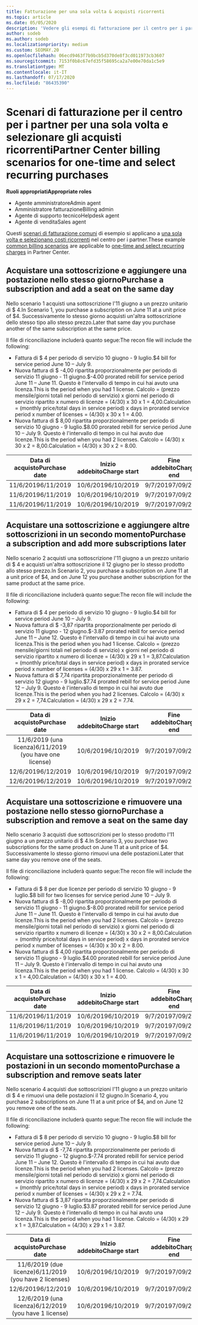 ```yaml
---
title: Fatturazione per una sola volta & acquisti ricorrenti
ms.topic: article
ms.date: 05/05/2020
description: 'Vedere gli esempi di fatturazione per il centro per i partner per una sola volta e selezionare gli acquisti ricorrenti: quando si acquistano sottoscrizioni, aggiungere altre sottoscrizioni, aggiungere o rimuovere postazioni.'
author: sodeb
ms.author: sodeb
ms.localizationpriority: medium
ms.custom: SEOMAY.20
ms.openlocfilehash: 06ecd9463f7b9bcb5d370de8f3cd011973cb3607
ms.sourcegitcommit: 7153f0b8c67efd35f58695ca2a7e00e70da1c5e9
ms.translationtype: MT
ms.contentlocale: it-IT
ms.lasthandoff: 07/17/2020
ms.locfileid: "86435390"
---
```

# <a name="partner-center-billing-scenarios-for-one-time-and-select-recurring-purchases"></a><span data-ttu-id="8d505-103">Scenari di fatturazione per il centro per i partner per una sola volta e selezionare gli acquisti ricorrenti</span><span class="sxs-lookup"><span data-stu-id="8d505-103">Partner Center billing scenarios for one-time and select recurring purchases</span></span>

<span data-ttu-id="8d505-104">**Ruoli appropriati**</span><span class="sxs-lookup"><span data-stu-id="8d505-104">**Appropriate roles**</span></span>

- <span data-ttu-id="8d505-105">Agente amministratore</span><span class="sxs-lookup"><span data-stu-id="8d505-105">Admin agent</span></span>
- <span data-ttu-id="8d505-106">Amministratore fatturazione</span><span class="sxs-lookup"><span data-stu-id="8d505-106">Billing admin</span></span>
- <span data-ttu-id="8d505-107">Agente di supporto tecnico</span><span class="sxs-lookup"><span data-stu-id="8d505-107">Helpdesk agent</span></span>
- <span data-ttu-id="8d505-108">Agente di vendita</span><span class="sxs-lookup"><span data-stu-id="8d505-108">Sales agent</span></span>

<span data-ttu-id="8d505-109">Questi [scenari di fatturazione comuni](common-billing-scenarios.md) di esempio si applicano a [una sola volta e selezionano costi ricorrenti](one-time-and-recurring-billing.md) nel centro per i partner.</span><span class="sxs-lookup"><span data-stu-id="8d505-109">These example [common billing scenarios](common-billing-scenarios.md) are applicable to [one-time and select recurring charges](one-time-and-recurring-billing.md) in Partner Center.</span></span>

## <a name="purchase-a-subscription-and-add-a-seat-on-the-same-day"></a><span data-ttu-id="8d505-110">Acquistare una sottoscrizione e aggiungere una postazione nello stesso giorno</span><span class="sxs-lookup"><span data-stu-id="8d505-110">Purchase a subscription and add a seat on the same day</span></span>

<span data-ttu-id="8d505-111">Nello scenario 1 acquisti una sottoscrizione l'11 giugno a un prezzo unitario di $ 4.</span><span class="sxs-lookup"><span data-stu-id="8d505-111">In Scenario 1, you purchase a subscription on June 11 at a unit price of $4.</span></span> <span data-ttu-id="8d505-112">Successivamente lo stesso giorno acquisti un'altra sottoscrizione dello stesso tipo allo stesso prezzo.</span><span class="sxs-lookup"><span data-stu-id="8d505-112">Later that same day you purchase another of the same subscription at the same price.</span></span>

<span data-ttu-id="8d505-113">Il file di riconciliazione includerà quanto segue:</span><span class="sxs-lookup"><span data-stu-id="8d505-113">The recon file will include the following:</span></span>

- <span data-ttu-id="8d505-114">Fattura di $ 4 per periodo di servizio 10 giugno - 9 luglio.</span><span class="sxs-lookup"><span data-stu-id="8d505-114">$4 bill for service period June 10 – July 9.</span></span>
- <span data-ttu-id="8d505-115">Nuova fattura di $ -4,00 ripartita proporzionalmente per periodo di servizio 11 giugno - 11 giugno.</span><span class="sxs-lookup"><span data-stu-id="8d505-115">$-4.00 prorated rebill for service period June 11 – June 11.</span></span> <span data-ttu-id="8d505-116">Questo è l'intervallo di tempo in cui hai avuto una licenza.</span><span class="sxs-lookup"><span data-stu-id="8d505-116">This is the period when you had 1 license.</span></span> <span data-ttu-id="8d505-117">Calcolo = (prezzo mensile/giorni totali nel periodo di servizio) x giorni nel periodo di servizio ripartito x numero di licenze = (4/30) x 30 x 1 = 4,00.</span><span class="sxs-lookup"><span data-stu-id="8d505-117">Calculation = (monthly price/total days in service period) x days in prorated service period x number of licenses = (4/30) x 30 x 1 = 4.00.</span></span>
- <span data-ttu-id="8d505-118">Nuova fattura di $ 8,00 ripartita proporzionalmente per periodo di servizio 10 giugno - 9 luglio.</span><span class="sxs-lookup"><span data-stu-id="8d505-118">$8.00 prorated rebill for service period June 10 – July 9.</span></span> <span data-ttu-id="8d505-119">Questo è l'intervallo di tempo in cui hai avuto due licenze.</span><span class="sxs-lookup"><span data-stu-id="8d505-119">This is the period when you had 2 licenses.</span></span> <span data-ttu-id="8d505-120">Calcolo = (4/30) x 30 x 2 = 8,00.</span><span class="sxs-lookup"><span data-stu-id="8d505-120">Calculation = (4/30) x 30 x 2 = 8.00.</span></span>

|<span data-ttu-id="8d505-121">**Data di acquisto**</span><span class="sxs-lookup"><span data-stu-id="8d505-121">**Purchase date**</span></span>   |<span data-ttu-id="8d505-122">**Inizio addebito**</span><span class="sxs-lookup"><span data-stu-id="8d505-122">**Charge start**</span></span> |<span data-ttu-id="8d505-123">**Fine addebito**</span><span class="sxs-lookup"><span data-stu-id="8d505-123">**Charge end**</span></span>  |<span data-ttu-id="8d505-124">**Prezzo unitario**</span><span class="sxs-lookup"><span data-stu-id="8d505-124">**Unit price**</span></span>  |<span data-ttu-id="8d505-125">**Quantità**</span><span class="sxs-lookup"><span data-stu-id="8d505-125">**Quantity**</span></span>  |<span data-ttu-id="8d505-126">**Amount**</span><span class="sxs-lookup"><span data-stu-id="8d505-126">**Amount**</span></span> |<span data-ttu-id="8d505-127">**Tipo di addebito**</span><span class="sxs-lookup"><span data-stu-id="8d505-127">**Charge type**</span></span> |
|:------:|:------:|:------:|:------:|:------:|:------:|:-----:|
|<span data-ttu-id="8d505-128">11/6/2019</span><span class="sxs-lookup"><span data-stu-id="8d505-128">6/11/2019</span></span>      |<span data-ttu-id="8d505-129">10/6/2019</span><span class="sxs-lookup"><span data-stu-id="8d505-129">6/10/2019</span></span>   |<span data-ttu-id="8d505-130">9/7/2019</span><span class="sxs-lookup"><span data-stu-id="8d505-130">7/09/2019</span></span>         |<span data-ttu-id="8d505-131">$ 4</span><span class="sxs-lookup"><span data-stu-id="8d505-131">$4</span></span>                |<span data-ttu-id="8d505-132">1</span><span class="sxs-lookup"><span data-stu-id="8d505-132">1</span></span>                 |<span data-ttu-id="8d505-133">$ 4</span><span class="sxs-lookup"><span data-stu-id="8d505-133">$4</span></span>            |<span data-ttu-id="8d505-134">Nuovo</span><span class="sxs-lookup"><span data-stu-id="8d505-134">New</span></span>         |
|<span data-ttu-id="8d505-135">11/6/2019</span><span class="sxs-lookup"><span data-stu-id="8d505-135">6/11/2019</span></span>     | <span data-ttu-id="8d505-136">10/6/2019</span><span class="sxs-lookup"><span data-stu-id="8d505-136">6/10/2019</span></span>    |<span data-ttu-id="8d505-137">9/7/2019</span><span class="sxs-lookup"><span data-stu-id="8d505-137">7/09/2019</span></span>        |<span data-ttu-id="8d505-138">$ 4</span><span class="sxs-lookup"><span data-stu-id="8d505-138">$4</span></span>        |<span data-ttu-id="8d505-139">1</span><span class="sxs-lookup"><span data-stu-id="8d505-139">1</span></span>        | <span data-ttu-id="8d505-140">$ -4</span><span class="sxs-lookup"><span data-stu-id="8d505-140">-$4</span></span>       |<span data-ttu-id="8d505-141">addQuantity</span><span class="sxs-lookup"><span data-stu-id="8d505-141">addQuantity</span></span>           |
|<span data-ttu-id="8d505-142">11/6/2019</span><span class="sxs-lookup"><span data-stu-id="8d505-142">6/11/2019</span></span>     | <span data-ttu-id="8d505-143">10/6/2019</span><span class="sxs-lookup"><span data-stu-id="8d505-143">6/10/2019</span></span>    |<span data-ttu-id="8d505-144">9/7/2019</span><span class="sxs-lookup"><span data-stu-id="8d505-144">7/09/2019</span></span>        |<span data-ttu-id="8d505-145">$ 4</span><span class="sxs-lookup"><span data-stu-id="8d505-145">$4</span></span>        | <span data-ttu-id="8d505-146">2</span><span class="sxs-lookup"><span data-stu-id="8d505-146">2</span></span>      |<span data-ttu-id="8d505-147">$ 8</span><span class="sxs-lookup"><span data-stu-id="8d505-147">$8</span></span>         |<span data-ttu-id="8d505-148">addQuantity</span><span class="sxs-lookup"><span data-stu-id="8d505-148">addQuantity</span></span>           |

## <a name="purchase-a-subscription-and-add-more-subscriptions-later"></a><span data-ttu-id="8d505-149">Acquistare una sottoscrizione e aggiungere altre sottoscrizioni in un secondo momento</span><span class="sxs-lookup"><span data-stu-id="8d505-149">Purchase a subscription and add more subscriptions later</span></span>

<span data-ttu-id="8d505-150">Nello scenario 2 acquisti una sottoscrizione l'11 giugno a un prezzo unitario di $ 4 e acquisti un'altra sottoscrizione il 12 giugno per lo stesso prodotto allo stesso prezzo.</span><span class="sxs-lookup"><span data-stu-id="8d505-150">In Scenario 2, you purchase a subscription on June 11 at a unit price of $4, and on June 12 you purchase another subscription for the same product at the same price.</span></span>

<span data-ttu-id="8d505-151">Il file di riconciliazione includerà quanto segue:</span><span class="sxs-lookup"><span data-stu-id="8d505-151">The recon file will include the following:</span></span>

- <span data-ttu-id="8d505-152">Fattura di $ 4 per periodo di servizio 10 giugno - 9 luglio.</span><span class="sxs-lookup"><span data-stu-id="8d505-152">$4 bill for service period June 10 – July 9.</span></span>
- <span data-ttu-id="8d505-153">Nuova fattura di $ -3,87 ripartita proporzionalmente per periodo di servizio 11 giugno - 12 giugno.</span><span class="sxs-lookup"><span data-stu-id="8d505-153">$-3.87 prorated rebill for service period June 11 – June 12.</span></span> <span data-ttu-id="8d505-154">Questo è l'intervallo di tempo in cui hai avuto una licenza.</span><span class="sxs-lookup"><span data-stu-id="8d505-154">This is the period when you had 1 license.</span></span> <span data-ttu-id="8d505-155">Calcolo = (prezzo mensile/giorni totali nel periodo di servizio) x giorni nel periodo di servizio ripartito x numero di licenze = (4/30) x 29 x 1 = 3,87.</span><span class="sxs-lookup"><span data-stu-id="8d505-155">Calculation = (monthly price/total days in service period) x days in prorated service period x number of licenses = (4/30) x 29 x 1 = 3.87.</span></span>
- <span data-ttu-id="8d505-156">Nuova fattura di $ 7,74 ripartita proporzionalmente per periodo di servizio 12 giugno - 9 luglio.</span><span class="sxs-lookup"><span data-stu-id="8d505-156">$7.74 prorated rebill for service period June 12 – July 9.</span></span> <span data-ttu-id="8d505-157">Questo è l'intervallo di tempo in cui hai avuto due licenze.</span><span class="sxs-lookup"><span data-stu-id="8d505-157">This is the period when you had 2 licenses.</span></span> <span data-ttu-id="8d505-158">Calcolo = (4/30) x 29 x 2 = 7,74.</span><span class="sxs-lookup"><span data-stu-id="8d505-158">Calculation = (4/30) x 29 x 2 = 7.74.</span></span>

|<span data-ttu-id="8d505-159">**Data di acquisto**</span><span class="sxs-lookup"><span data-stu-id="8d505-159">**Purchase date**</span></span>   |<span data-ttu-id="8d505-160">**Inizio addebito**</span><span class="sxs-lookup"><span data-stu-id="8d505-160">**Charge start**</span></span> |<span data-ttu-id="8d505-161">**Fine addebito**</span><span class="sxs-lookup"><span data-stu-id="8d505-161">**Charge end**</span></span>  |<span data-ttu-id="8d505-162">**Prezzo unitario**</span><span class="sxs-lookup"><span data-stu-id="8d505-162">**Unit price**</span></span>  |<span data-ttu-id="8d505-163">**Quantità**</span><span class="sxs-lookup"><span data-stu-id="8d505-163">**Quantity**</span></span>  |<span data-ttu-id="8d505-164">**Amount**</span><span class="sxs-lookup"><span data-stu-id="8d505-164">**Amount**</span></span> |<span data-ttu-id="8d505-165">**Tipo di addebito**</span><span class="sxs-lookup"><span data-stu-id="8d505-165">**Charge type**</span></span> |
|:------:|:------:|:------:|:------:|:------:|:------:|:-----:|
|<span data-ttu-id="8d505-166">11/6/2019 (una licenza)</span><span class="sxs-lookup"><span data-stu-id="8d505-166">6/11/2019 (you have one license)</span></span>     |<span data-ttu-id="8d505-167">10/6/2019</span><span class="sxs-lookup"><span data-stu-id="8d505-167">6/10/2019</span></span>   |<span data-ttu-id="8d505-168">9/7/2019</span><span class="sxs-lookup"><span data-stu-id="8d505-168">7/09/2019</span></span>         |<span data-ttu-id="8d505-169">$ 4</span><span class="sxs-lookup"><span data-stu-id="8d505-169">$4</span></span>         |<span data-ttu-id="8d505-170">1</span><span class="sxs-lookup"><span data-stu-id="8d505-170">1</span></span>        |<span data-ttu-id="8d505-171">$ 4</span><span class="sxs-lookup"><span data-stu-id="8d505-171">$4</span></span>            |<span data-ttu-id="8d505-172">Nuovo</span><span class="sxs-lookup"><span data-stu-id="8d505-172">New</span></span>         |
|<span data-ttu-id="8d505-173">12/6/2019</span><span class="sxs-lookup"><span data-stu-id="8d505-173">6/12/2019</span></span>     | <span data-ttu-id="8d505-174">10/6/2019</span><span class="sxs-lookup"><span data-stu-id="8d505-174">6/10/2019</span></span>    |<span data-ttu-id="8d505-175">9/7/2019</span><span class="sxs-lookup"><span data-stu-id="8d505-175">7/09/2019</span></span>        |<span data-ttu-id="8d505-176">$ 4</span><span class="sxs-lookup"><span data-stu-id="8d505-176">$4</span></span>        |<span data-ttu-id="8d505-177">1</span><span class="sxs-lookup"><span data-stu-id="8d505-177">1</span></span>        | <span data-ttu-id="8d505-178">$ -3,87</span><span class="sxs-lookup"><span data-stu-id="8d505-178">-$3.87</span></span>       |<span data-ttu-id="8d505-179">addQuantity</span><span class="sxs-lookup"><span data-stu-id="8d505-179">addQuantity</span></span>           |
|<span data-ttu-id="8d505-180">12/6/2019</span><span class="sxs-lookup"><span data-stu-id="8d505-180">6/12/2019</span></span>     | <span data-ttu-id="8d505-181">10/6/2019</span><span class="sxs-lookup"><span data-stu-id="8d505-181">6/10/2019</span></span>    |<span data-ttu-id="8d505-182">9/7/2019</span><span class="sxs-lookup"><span data-stu-id="8d505-182">7/09/2019</span></span>        |<span data-ttu-id="8d505-183">$ 4</span><span class="sxs-lookup"><span data-stu-id="8d505-183">$4</span></span>        | <span data-ttu-id="8d505-184">2</span><span class="sxs-lookup"><span data-stu-id="8d505-184">2</span></span>      |<span data-ttu-id="8d505-185">$ 7,74</span><span class="sxs-lookup"><span data-stu-id="8d505-185">$7.74</span></span>       |<span data-ttu-id="8d505-186">addQuantity</span><span class="sxs-lookup"><span data-stu-id="8d505-186">addQuantity</span></span>           |

## <a name="purchase-a-subscription-and-remove-a-seat-on-the-same-day"></a><span data-ttu-id="8d505-187">Acquistare una sottoscrizione e rimuovere una postazione nello stesso giorno</span><span class="sxs-lookup"><span data-stu-id="8d505-187">Purchase a subscription and remove a seat on the same day</span></span>

<span data-ttu-id="8d505-188">Nello scenario 3 acquisti due sottoscrizioni per lo stesso prodotto l'11 giugno a un prezzo unitario di $ 4.</span><span class="sxs-lookup"><span data-stu-id="8d505-188">In Scenario 3, you purchase two subscriptions for the same product on June 11 at a unit price of $4.</span></span> <span data-ttu-id="8d505-189">Successivamente lo stesso giorno rimuovi una delle postazioni.</span><span class="sxs-lookup"><span data-stu-id="8d505-189">Later that same day you remove one of the seats.</span></span>  

<span data-ttu-id="8d505-190">Il file di riconciliazione includerà quanto segue:</span><span class="sxs-lookup"><span data-stu-id="8d505-190">The recon file will include the following:</span></span>

- <span data-ttu-id="8d505-191">Fattura di $ 8 per due licenze per periodo di servizio 10 giugno - 9 luglio.</span><span class="sxs-lookup"><span data-stu-id="8d505-191">$8 bill for two licenses for service period June 10 – July 9.</span></span>
- <span data-ttu-id="8d505-192">Nuova fattura di $ -8,00 ripartita proporzionalmente per periodo di servizio 11 giugno - 11 giugno.</span><span class="sxs-lookup"><span data-stu-id="8d505-192">$-8.00 prorated rebill for service period June 11 – June 11.</span></span> <span data-ttu-id="8d505-193">Questo è l'intervallo di tempo in cui hai avuto due licenze.</span><span class="sxs-lookup"><span data-stu-id="8d505-193">This is the period when you had 2 licenses.</span></span> <span data-ttu-id="8d505-194">Calcolo = (prezzo mensile/giorni totali nel periodo di servizio) x giorni nel periodo di servizio ripartito x numero di licenze = (4/30) x 30 x 2 = 8,00.</span><span class="sxs-lookup"><span data-stu-id="8d505-194">Calculation = (monthly price/total days in service period) x days in prorated service period x number of licenses = (4/30) x 30 x 2 = 8.00.</span></span>
- <span data-ttu-id="8d505-195">Nuova fattura di $ 4,00 ripartita proporzionalmente per periodo di servizio 11 giugno - 9 luglio.</span><span class="sxs-lookup"><span data-stu-id="8d505-195">$4.00 prorated rebill for service period June 11 – July 9.</span></span> <span data-ttu-id="8d505-196">Questo è l'intervallo di tempo in cui hai avuto una licenza.</span><span class="sxs-lookup"><span data-stu-id="8d505-196">This is the period when you had 1 license.</span></span> <span data-ttu-id="8d505-197">Calcolo = (4/30) x 30 x 1 = 4,00.</span><span class="sxs-lookup"><span data-stu-id="8d505-197">Calculation = (4/30) x 30 x 1 = 4.00.</span></span>

|<span data-ttu-id="8d505-198">**Data di acquisto**</span><span class="sxs-lookup"><span data-stu-id="8d505-198">**Purchase date**</span></span>   |<span data-ttu-id="8d505-199">**Inizio addebito**</span><span class="sxs-lookup"><span data-stu-id="8d505-199">**Charge start**</span></span> |<span data-ttu-id="8d505-200">**Fine addebito**</span><span class="sxs-lookup"><span data-stu-id="8d505-200">**Charge end**</span></span>  |<span data-ttu-id="8d505-201">**Prezzo unitario**</span><span class="sxs-lookup"><span data-stu-id="8d505-201">**Unit price**</span></span>  |<span data-ttu-id="8d505-202">**Quantità**</span><span class="sxs-lookup"><span data-stu-id="8d505-202">**Quantity**</span></span>  |<span data-ttu-id="8d505-203">**Amount**</span><span class="sxs-lookup"><span data-stu-id="8d505-203">**Amount**</span></span> |<span data-ttu-id="8d505-204">**Tipo di addebito**</span><span class="sxs-lookup"><span data-stu-id="8d505-204">**Charge type**</span></span> |
|:------:|:------:|:------:|:------:|:------:|:------:|:-----:|
|<span data-ttu-id="8d505-205">11/6/2019</span><span class="sxs-lookup"><span data-stu-id="8d505-205">6/11/2019</span></span>      |<span data-ttu-id="8d505-206">10/6/2019</span><span class="sxs-lookup"><span data-stu-id="8d505-206">6/10/2019</span></span>   |<span data-ttu-id="8d505-207">9/7/2019</span><span class="sxs-lookup"><span data-stu-id="8d505-207">7/09/2019</span></span>         |<span data-ttu-id="8d505-208">$ 4</span><span class="sxs-lookup"><span data-stu-id="8d505-208">$4</span></span>                |<span data-ttu-id="8d505-209">2</span><span class="sxs-lookup"><span data-stu-id="8d505-209">2</span></span>                 |<span data-ttu-id="8d505-210">$ 8</span><span class="sxs-lookup"><span data-stu-id="8d505-210">$8</span></span>            |<span data-ttu-id="8d505-211">Nuovo</span><span class="sxs-lookup"><span data-stu-id="8d505-211">New</span></span>         |
|<span data-ttu-id="8d505-212">11/6/2019</span><span class="sxs-lookup"><span data-stu-id="8d505-212">6/11/2019</span></span>     | <span data-ttu-id="8d505-213">10/6/2019</span><span class="sxs-lookup"><span data-stu-id="8d505-213">6/10/2019</span></span>    |<span data-ttu-id="8d505-214">9/7/2019</span><span class="sxs-lookup"><span data-stu-id="8d505-214">7/09/2019</span></span>        |<span data-ttu-id="8d505-215">$ 4</span><span class="sxs-lookup"><span data-stu-id="8d505-215">$4</span></span>        |<span data-ttu-id="8d505-216">2</span><span class="sxs-lookup"><span data-stu-id="8d505-216">2</span></span>        | <span data-ttu-id="8d505-217">-$ 8</span><span class="sxs-lookup"><span data-stu-id="8d505-217">-$8</span></span>       |<span data-ttu-id="8d505-218">removeQuantity</span><span class="sxs-lookup"><span data-stu-id="8d505-218">removeQuantity</span></span>           |
|<span data-ttu-id="8d505-219">11/6/2019</span><span class="sxs-lookup"><span data-stu-id="8d505-219">6/11/2019</span></span>     | <span data-ttu-id="8d505-220">10/6/2019</span><span class="sxs-lookup"><span data-stu-id="8d505-220">6/10/2019</span></span>    |<span data-ttu-id="8d505-221">9/7/2019</span><span class="sxs-lookup"><span data-stu-id="8d505-221">7/09/2019</span></span>        |<span data-ttu-id="8d505-222">$ 4</span><span class="sxs-lookup"><span data-stu-id="8d505-222">$4</span></span>        | <span data-ttu-id="8d505-223">1</span><span class="sxs-lookup"><span data-stu-id="8d505-223">1</span></span>      |<span data-ttu-id="8d505-224">$ 4</span><span class="sxs-lookup"><span data-stu-id="8d505-224">$4</span></span>         |<span data-ttu-id="8d505-225">removeQuantity</span><span class="sxs-lookup"><span data-stu-id="8d505-225">removeQuantity</span></span>           |

## <a name="purchase-a-subscription-and-remove-seats-later"></a><span data-ttu-id="8d505-226">Acquistare una sottoscrizione e rimuovere le postazioni in un secondo momento</span><span class="sxs-lookup"><span data-stu-id="8d505-226">Purchase a subscription and remove seats later</span></span>

<span data-ttu-id="8d505-227">Nello scenario 4 acquisti due sottoscrizioni l'11 giugno a un prezzo unitario di $ 4 e rimuovi una delle postazioni il 12 giugno.</span><span class="sxs-lookup"><span data-stu-id="8d505-227">In Scenario 4, you purchase 2 subscriptions on June 11 at a unit price of $4, and on June 12 you remove one of the seats.</span></span>

<span data-ttu-id="8d505-228">Il file di riconciliazione includerà quanto segue:</span><span class="sxs-lookup"><span data-stu-id="8d505-228">The recon file will include the following:</span></span>

- <span data-ttu-id="8d505-229">Fattura di $ 8 per periodo di servizio 10 giugno - 9 luglio.</span><span class="sxs-lookup"><span data-stu-id="8d505-229">$8 bill for service period June 10 – July 9.</span></span>
- <span data-ttu-id="8d505-230">Nuova fattura di $ -7,74 ripartita proporzionalmente per periodo di servizio 11 giugno - 12 giugno.</span><span class="sxs-lookup"><span data-stu-id="8d505-230">$-7.74 prorated rebill for service period June 11 – June 12.</span></span> <span data-ttu-id="8d505-231">Questo è l'intervallo di tempo in cui hai avuto due licenze.</span><span class="sxs-lookup"><span data-stu-id="8d505-231">This is the period when you had 2 licenses.</span></span> <span data-ttu-id="8d505-232">Calcolo = (prezzo mensile/giorni totali nel periodo di servizio) x giorni nel periodo di servizio ripartito x numero di licenze = (4/30) x 29 x 2 = 7,74.</span><span class="sxs-lookup"><span data-stu-id="8d505-232">Calculation = (monthly price/total days in service period) x days in prorated service period x number of licenses = (4/30) x 29 x 2 = 7.74.</span></span>
- <span data-ttu-id="8d505-233">Nuova fattura di $ 3,87 ripartita proporzionalmente per periodo di servizio 12 giugno - 9 luglio.</span><span class="sxs-lookup"><span data-stu-id="8d505-233">$3.87 prorated rebill for service period June 12 – July 9.</span></span> <span data-ttu-id="8d505-234">Questo è l'intervallo di tempo in cui hai avuto una licenza.</span><span class="sxs-lookup"><span data-stu-id="8d505-234">This is the period when you had 1 license.</span></span> <span data-ttu-id="8d505-235">Calcolo = (4/30) x 29 x 1 = 3,87.</span><span class="sxs-lookup"><span data-stu-id="8d505-235">Calculation = (4/30) x 29 x 1 = 3.87.</span></span>

|<span data-ttu-id="8d505-236">**Data di acquisto**</span><span class="sxs-lookup"><span data-stu-id="8d505-236">**Purchase date**</span></span>   |<span data-ttu-id="8d505-237">**Inizio addebito**</span><span class="sxs-lookup"><span data-stu-id="8d505-237">**Charge start**</span></span> |<span data-ttu-id="8d505-238">**Fine addebito**</span><span class="sxs-lookup"><span data-stu-id="8d505-238">**Charge end**</span></span>  |<span data-ttu-id="8d505-239">**Prezzo unitario**</span><span class="sxs-lookup"><span data-stu-id="8d505-239">**Unit price**</span></span>  |<span data-ttu-id="8d505-240">**Quantità**</span><span class="sxs-lookup"><span data-stu-id="8d505-240">**Quantity**</span></span>  |<span data-ttu-id="8d505-241">**Amount**</span><span class="sxs-lookup"><span data-stu-id="8d505-241">**Amount**</span></span> |<span data-ttu-id="8d505-242">**Tipo di addebito**</span><span class="sxs-lookup"><span data-stu-id="8d505-242">**Charge type**</span></span> |
|:------:|:------:|:------:|:------:|:------:|:------:|:-----:|
|<span data-ttu-id="8d505-243">11/6/2019 (due licenze)</span><span class="sxs-lookup"><span data-stu-id="8d505-243">6/11/2019 (you have 2 licenses)</span></span>     |<span data-ttu-id="8d505-244">10/6/2019</span><span class="sxs-lookup"><span data-stu-id="8d505-244">6/10/2019</span></span>   |<span data-ttu-id="8d505-245">9/7/2019</span><span class="sxs-lookup"><span data-stu-id="8d505-245">7/09/2019</span></span>         |<span data-ttu-id="8d505-246">$ 4</span><span class="sxs-lookup"><span data-stu-id="8d505-246">$4</span></span>         |<span data-ttu-id="8d505-247">2</span><span class="sxs-lookup"><span data-stu-id="8d505-247">2</span></span>        |<span data-ttu-id="8d505-248">$ 8</span><span class="sxs-lookup"><span data-stu-id="8d505-248">$8</span></span>       |<span data-ttu-id="8d505-249">Nuovo</span><span class="sxs-lookup"><span data-stu-id="8d505-249">New</span></span>       |
|<span data-ttu-id="8d505-250">12/6/2019</span><span class="sxs-lookup"><span data-stu-id="8d505-250">6/12/2019</span></span>     | <span data-ttu-id="8d505-251">10/6/2019</span><span class="sxs-lookup"><span data-stu-id="8d505-251">6/10/2019</span></span>    |<span data-ttu-id="8d505-252">9/7/2019</span><span class="sxs-lookup"><span data-stu-id="8d505-252">7/09/2019</span></span>        |<span data-ttu-id="8d505-253">$ 4</span><span class="sxs-lookup"><span data-stu-id="8d505-253">$4</span></span>        |<span data-ttu-id="8d505-254">2</span><span class="sxs-lookup"><span data-stu-id="8d505-254">2</span></span>        | <span data-ttu-id="8d505-255">$ -7,74</span><span class="sxs-lookup"><span data-stu-id="8d505-255">-$7.74</span></span>       |<span data-ttu-id="8d505-256">removeQuantity</span><span class="sxs-lookup"><span data-stu-id="8d505-256">removeQuantity</span></span>           |
|<span data-ttu-id="8d505-257">12/6/2019 (una licenza)</span><span class="sxs-lookup"><span data-stu-id="8d505-257">6/12/2019 (you have 1 license)</span></span>    | <span data-ttu-id="8d505-258">10/6/2019</span><span class="sxs-lookup"><span data-stu-id="8d505-258">6/10/2019</span></span>    |<span data-ttu-id="8d505-259">9/7/2019</span><span class="sxs-lookup"><span data-stu-id="8d505-259">7/09/2019</span></span>   |<span data-ttu-id="8d505-260">$ 4</span><span class="sxs-lookup"><span data-stu-id="8d505-260">$4</span></span>    |<span data-ttu-id="8d505-261">1</span><span class="sxs-lookup"><span data-stu-id="8d505-261">1</span></span>      |<span data-ttu-id="8d505-262">$ 3,87</span><span class="sxs-lookup"><span data-stu-id="8d505-262">$3.87</span></span>    |<span data-ttu-id="8d505-263">removeQuantity</span><span class="sxs-lookup"><span data-stu-id="8d505-263">removeQuantity</span></span> |
